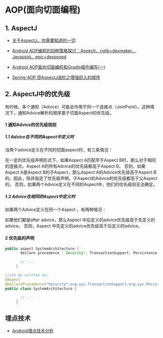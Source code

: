 # AOP(面向切面编程)

## 1. AspectJ
* [关于AspectJ，你需要知道的一切](http://linbinghe.com/2017/65db25bc.html)

* [Android AOP编程的四种策略探讨：Aspectj，cglib+dexmaker，Javassist，epic+dexposed](https://windysha.github.io/2018/01/18/Android-AOP编程的四种策略探讨：Aspectj，cglib-dexmaker，Javassist，epic-dexposed/)

* [Android AOP面向切面编程和Gradle插件编写(一)](https://www.jianshu.com/p/6d8054759bca)

* [Spring-AOP @AspectJ进阶之增强织入的顺序](https://blog.csdn.net/yangshangwei/article/details/77932177)

## 2. AspectJ中的优先级
有时候，多个通知（Advice）可能会作用于同一个连接点（JoinPoint）。这种情况下，通知Advice解析的顺序基于切面Aspect的优先级。

#### 1 通知Advice的优先级规则

##### 1.1 Advice在不同的Aspect中定义时
当两个advice定义在不同的切面aspect时，有三条情况：

在一定的优先级声明形式下，如果Aspect A匹配早于Aspect B时，那么对于相同的连接点，Aspect A的所有Advice的优先级都高于Aspect B。
否则，如果Aspect A是Aspect B的子Aspect，那么Aspect A的Advice优先级高于Aspect B的。因此，除非指定了优先级声明，子Aspect的Advice的优先级都高于父Aspect的。
否则，如果两个Advice定义在不同的Aspect中，他们的优先级则无法确定。

##### 1.2 Advice在相同的Aspect中定义时
如果两个Advice定义在同一个Aspect ，有两种情况：

如果他们都是after advice，那么Aspect 中后定义的advice优先级高于先定义的advice。
否则，Aspect 中先定义的advice优先级高于后定义的advice。

#### 2 优先级的声明
```java
public aspect SystemArchitecture {
       declare precedence : Security*, TransactionSupport, Persistence;

       // ...
     }

//can be written as:
@Aspect
@DeclarePrecedence("Security*,org.xyz.TransactionSupport,org.xyz.Persistence")
public class SystemArchitecture {

       // ...
     }
```



## 埋点技术
* [Android埋点技术分析](http://unclechen.github.io/2017/12/18/Android埋点技术分析/)